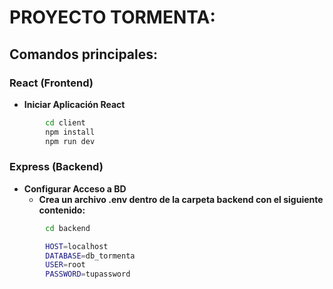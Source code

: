 # PROYECTO TORMENTA:

## Comandos principales:

### React (Frontend)

- **Iniciar Aplicación React**
```sh
        cd client
        npm install
        npm run dev
```

### Express (Backend)

- **Configurar Acceso a BD**
  - **Crea un archivo .env dentro de la carpeta backend con el siguiente contenido:**
```sh
        cd backend

        HOST=localhost
        DATABASE=db_tormenta
        USER=root
        PASSWORD=tupassword
```